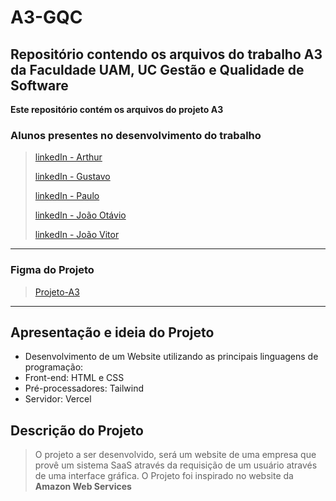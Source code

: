 # A3-GQC
## Repositório contendo os arquivos do trabalho A3 da Faculdade UAM, UC Gestão e Qualidade de Software

**Este repositório contém os arquivos do projeto A3**
### Alunos presentes no desenvolvimento do trabalho
> [linkedIn - Arthur](https://www.linkedin.com/)
>  
> [linkedIn - Gustavo](https://www.linkedin.com/)
> 
> [linkedIn - Paulo](https://www.linkedin.com/)
> 
> [linkedIn - João Otávio](https://www.linkedin.com/)
> 
> [linkedIn - João Vitor](https://www.linkedin.com/)
---

### Figma do Projeto
> [Projeto-A3](https://www.figma.com/)
---
## Apresentação e ideia do Projeto
- Desenvolvimento de um Website utilizando as principais linguagens de programação:
- Front-end: HTML e CSS
- Pré-processadores: Tailwind
- Servidor: Vercel

## Descrição do Projeto
> O projeto a ser desenvolvido, será um website de uma empresa que provê um sistema SaaS através da requisição de um usuário através de uma interface gráfica.
  O Projeto foi inspirado no website da **Amazon Web Services**